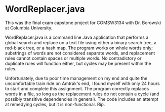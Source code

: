 <h1>WordReplacer.java</h1>
<p>This was the final exam capstone project for COMSW3134 with Dr. Borowski at Columbia University.</p>
<p>WordReplacer.java is a  command line Java application that performs a global search and replace
on a text file using either a binary search tree, a red-black tree, or a hash map. The program works on whole words only; substrings of words are not considered separate words, and replacement rules cannot contain spaces or multiple words. No contradictory or duplicate rules will function either, but cycles may be present within the rules.</p>
<p>Unfortunately, due to poor time management on my end and quite the uncomfortable train ride on Amtrak's end, I found myself with only 24 hours to start and complete this assignment. The program correctly replaces words in a file, so long as the replacement rules do not contain a cycle (and possibly transitive dependencies in general). The code includes an attempt at remedying cycles, but it is non-functional. Rip.</p>
